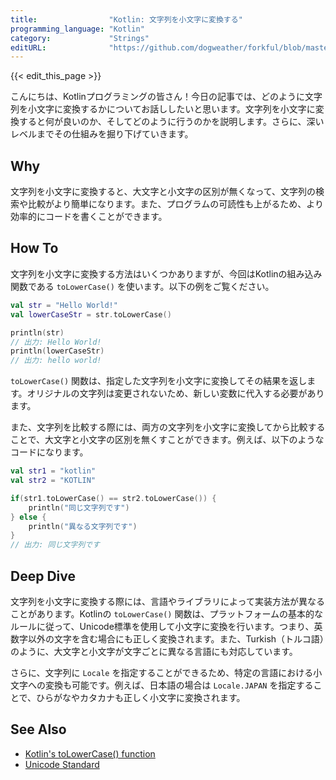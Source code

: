 ```yaml
---
title:                "Kotlin: 文字列を小文字に変換する"
programming_language: "Kotlin"
category:             "Strings"
editURL:              "https://github.com/dogweather/forkful/blob/master/content/ja/kotlin/converting-a-string-to-lower-case.md"
---
```


{{< edit_this_page >}}

こんにちは、Kotlinプログラミングの皆さん！今日の記事では、どのように文字列を小文字に変換するかについてお話ししたいと思います。文字列を小文字に変換すると何が良いのか、そしてどのように行うのかを説明します。さらに、深いレベルまでその仕組みを掘り下げていきます。

## Why

文字列を小文字に変換すると、大文字と小文字の区別が無くなって、文字列の検索や比較がより簡単になります。また、プログラムの可読性も上がるため、より効率的にコードを書くことができます。

## How To

文字列を小文字に変換する方法はいくつかありますが、今回はKotlinの組み込み関数である `toLowerCase()` を使います。以下の例をご覧ください。

```Kotlin
val str = "Hello World!"
val lowerCaseStr = str.toLowerCase()

println(str)
// 出力: Hello World!
println(lowerCaseStr)
// 出力: hello world!
```

`toLowerCase()` 関数は、指定した文字列を小文字に変換してその結果を返します。オリジナルの文字列は変更されないため、新しい変数に代入する必要があります。

また、文字列を比較する際には、両方の文字列を小文字に変換してから比較することで、大文字と小文字の区別を無くすことができます。例えば、以下のようなコードになります。

```Kotlin
val str1 = "kotlin"
val str2 = "KOTLIN"

if(str1.toLowerCase() == str2.toLowerCase()) {
    println("同じ文字列です")
} else {
    println("異なる文字列です")
}
// 出力: 同じ文字列です
```

## Deep Dive

文字列を小文字に変換する際には、言語やライブラリによって実装方法が異なることがあります。Kotlinの `toLowerCase()` 関数は、プラットフォームの基本的なルールに従って、Unicode標準を使用して小文字に変換を行います。つまり、英数字以外の文字を含む場合にも正しく変換されます。また、Turkish（トルコ語）のように、大文字と小文字が文字ごとに異なる言語にも対応しています。

さらに、文字列に `Locale` を指定することができるため、特定の言語における小文字への変換も可能です。例えば、日本語の場合は `Locale.JAPAN` を指定することで、ひらがなやカタカナも正しく小文字に変換されます。

## See Also

- [Kotlin's toLowerCase() function](https://kotlinlang.org/api/latest/jvm/stdlib/kotlin.text/to-lower-case.html)
- [Unicode Standard](https://www.unicode.org/standard/standard.html)